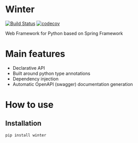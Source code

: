 # Winter

[![Build Status](https://travis-ci.com/mofr/winter.svg?branch=master)](https://travis-ci.com/mofr/winter)
[![codecov](https://codecov.io/gh/mofr/winter/branch/master/graph/badge.svg)](https://codecov.io/gh/mofr/winter)

Web Framework for Python based on Spring Framework

# Main features
* Declarative API
* Built around python type annotations
* Dependency injection
* Automatic OpenAPI (swagger) documentation generation

# How to use
## Installation
```
pip install winter
```
